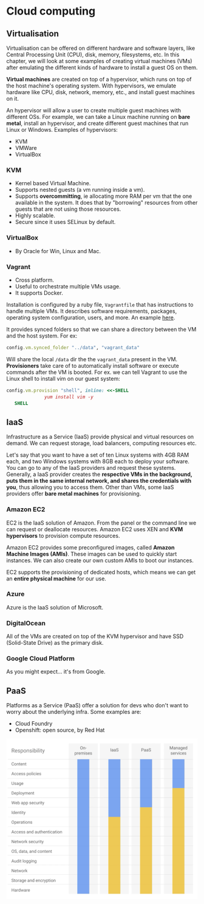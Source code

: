 # Cloud computing

## Virtualisation

Virtualisation can be offered on different hardware and software layers, like Central Processing Unit (CPU), disk, memory, filesystems, etc. In this chapter, we will look at some examples of creating virtual machines (VMs) after emulating the different kinds of hardware to install a guest OS on them.

**Virtual machines** are created on top of a hypervisor, which runs on top of the host machine's operating system. With hypervisors, we emulate hardware like CPU, disk, network, memory, etc., and install guest machines on it.

An hypervisor will allow a user to create multiple guest machines with different OSs. For example, we can take a Linux machine running on **bare metal**, install an hypervisor, and create different guest machines that run Linux or Windows. Examples of hypervisors:

- KVM
- VMWare
- VirtualBox

### KVM

- Kernel based Virtual Machine.
- Supports nested guests (a vm running inside a vm).
- Supports **overcommitting**, ie allocating more RAM per vm that the one available in the system. It does that by "borrowing" resources from other guests that are not using those resources.
- Highly scalable.
- Secure since it uses SELinux by default.

### VirtualBox

- By Oracle for Win, Linux and Mac.

### Vagrant

- Cross platform.
- Useful to orchestrate multiple VMs usage.
- It supports Docker.

Installation is configured by a ruby file, `Vagrantfile` that has instructions to handle multiple VMs.
It describes software requirements, packages, operating system configuration, users, and more. An example [here](https://github.com/patrickdlee/vagrant-examples/blob/master/example2/Vagrantfile).

It provides synced folders so that we can share a directory between the VM and the host system. For ex:

```rb
config.vm.synced_folder "../data", "vagrant_data"
```

Will share the local `/data` dir the the `vagrant_data` present in the VM.
**Provisioners** take care of to automatically install software or execute commands after the VM is booted.
For ex. we can tell Vagrant to use the Linux shell to install vim on our guest system:

```rb
config.vm.provision "shell", inline: <<-SHELL
              yum install vim -y
   SHELL
```

## IaaS

Infrastructure as a Service (IaaS) provide physical and virtual resources on demand. We can request storage, load balancers, computing resources etc.

Let's say that you want to have a set of ten Linux systems with 4GB RAM each, and two Windows systems with 8GB each to deploy your software. You can go to any of the IaaS providers and request these systems. Generally, a IaaS provider creates the **respective VMs in the background, puts them in the same internal network, and shares the credentials with you**, thus allowing you to access them. Other than VMs, some IaaS providers offer **bare metal machines** for provisioning.

### Amazon EC2

EC2 is the IaaS solution of Amazon. From the panel or the command line we can request or deallocate resources.
Amazon EC2 uses XEN and **KVM hypervisors** to provision compute resources.

Amazon EC2 provides some preconfigured images, called **Amazon Machine Images (AMIs)**. These images can be used to quickly start instances. We can also create our own custom AMIs to boot our instances.

EC2 supports the provisioning of dedicated hosts, which means we can get an **entire physical machine** for our use.

### Azure

Azure is the IaaS solution of Microsoft.

### DigitalOcean

All of the VMs are created on top of the KVM hypervisor and have SSD (Solid-State Drive) as the primary disk.

### Google Cloud Platform

As you might expect... it's from Google.

## PaaS

Platforms as a Service (PaaS) offer a solution for devs who don't want to worry about the underlying infra.
Some examples are:

- Cloud Foundry
- Openshift: open source, by Red Hat

![On Premise vs Iaas vs Paas vs Fully Managed](./images/iaas-vs-paas.png)
